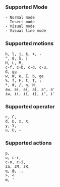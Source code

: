 ### Supported Mode

    - Normal mode
    - Insert mode
    - Visual mode
    - Visual line mode

### Supported motions

    h, l, j, k, +, -
    ^, 0, $, |
    H, L, M,
    c-f, c-b, c-d, c-u,
    G, gg
    w, W, e, E, b, ge
    %, f, F, t, T, ;
    *, #, /, n, N
    aw, a(, a{, a[, a", a'
    iw, i(, i{, i[, i", i'

### Supported operator

    c, C, 
    d, D, x, X, 
    y, Y, 
    u, U, ~

### Supported actions

    p, 
    u, c-r,
    c-o, c-i,
    za, zM, zR,
    q, @, .,
    >, <
    m, '

